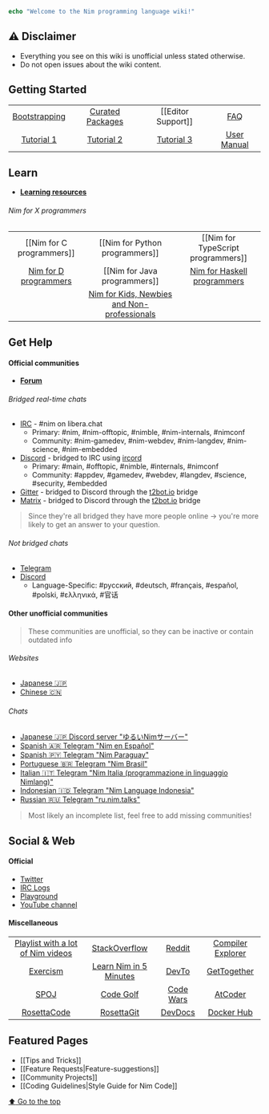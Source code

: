 ```nim
echo "Welcome to the Nim programming language wiki!"
```

## :warning: Disclaimer
- Everything you see on this wiki is unofficial unless stated otherwise.
- Do not open issues about the wiki content.


## Getting Started

|   |   |   |   |
| :------------: | :------------: | :------------: | :------------: |
| [Bootstrapping](https://github.com/nim-lang/Nim#compiling) | [Curated Packages](https://github.com/xflywind/awesome-nim) | [[Editor Support]] | [FAQ](https://github.com/nim-lang/Nim/wiki/Unofficial-FAQ)  |   
| [Tutorial 1](http://nim-lang.org/docs/tut1.html) | [Tutorial 2](http://nim-lang.org/docs/tut2.html) | [Tutorial 3](http://nim-lang.org/docs/tut3.html) | [User Manual](https://nim-lang.org/docs/manual.html) | 


## Learn

- [**Learning resources**](https://nim-lang.org/learn.html)

###### Nim for X programmers
| | | |
| :------------: | :------------: | :------------: |
| [[Nim for C programmers]] | [[Nim for Python programmers]] | [[Nim for TypeScript programmers]] | 
| [Nim for D programmers](https://github.com/timotheecour/D_vs_nim) | [[Nim for Java programmers]] | [Nim for Haskell programmers](https://github.com/nim-lang/Nim/wiki/Nim-for-Haskell-Programmers) |
| | [Nim for Kids, Newbies and Non-professionals](http://ssalewski.de/nimprogramming.html) | |


## Get Help

#### Official communities

- [**Forum**](https://forum.nim-lang.org)

###### Bridged real-time chats

- [IRC](irc://irc.libera.chat) - #nim on libera.chat
   - Primary: #nim, #nim-offtopic, #nimble, #nim-internals, #nimconf
   - Community: #nim-gamedev, #nim-webdev, #nim-langdev, #nim-science, #nim-embedded
- [Discord](https://discord.gg/nim) - bridged to IRC using [ircord](https://github.com/Yardanico/ircord)
  - Primary: #main, #offtopic, #nimble, #internals, #nimconf
  - Community: #appdev, #gamedev, #webdev, #langdev, #science, #security, #embedded
- [Gitter](https://gitter.im/nim-lang/Nim) - bridged to Discord through the [t2bot.io](https://t2bot.io) bridge
- [Matrix](https://matrix.to/#/#nim:envs.net) - bridged to Discord through the [t2bot.io](https://t2bot.io) bridge

> Since they're all bridged they have more people online -> you're more likely to get an answer to your question.

###### Not bridged chats

- [Telegram](https://t.me/nim_lang)
- [Discord](https://discord.gg/nim)
  - Language-Specific: #русский, #deutsch, #français, #español, #polski, #ελληνικά, #官话

#### Other unofficial communities
> These communities are unofficial, so they can be inactive or contain outdated info

###### Websites

- [Japanese :jp:](https://nim-lang-081.osdn.jp/)
- [Chinese :cn:](https://nim-lang-cn.org)

###### Chats
- [Japanese :jp: Discord server "ゆるいNimサーバー"](https://discord.gg/3umT33kQhS)
- [Spanish :argentina: Telegram "Nim en Español"](https://t.me/NimArgentina)
- [Spanish :paraguay: Telegram "Nim Paraguay"](https://t.me/NimParaguay)
- [Portuguese :brazil: Telegram "Nim Brasil"](https://t.me/nimbrasil)
- [Italian :it: Telegram "Nim Italia (programmazione in linguaggio Nimlang)"](https://t.me/nimitalia)
- [Indonesian :indonesia: Telegram "Nim Language Indonesia"](https://t.me/nimindonesia "Telegram")
- [Russian :ru: Telegram "ru.nim.talks"](https://t.me/ru_nim_talks)

> Most likely an incomplete list, feel free to add missing communities!


## Social & Web

#### Official
- [Twitter](https://twitter.com/nim_lang)
- [IRC Logs](https://irclogs.nim-lang.org)
- [Playground](https://play.nim-lang.org)
- [YouTube channel](https://www.youtube.com/channel/UCDAYn_VFt0VisL5-1a5Dk7Q/videos)

#### Miscellaneous

| | | | |
| :------------: | :------------: | :------------: | :------------: |
| [Playlist with a lot of Nim videos](https://www.youtube.com/watch?v=zSXbifhuZSo&list=PLXIivpcMlfwAevvA4IvLIiYOujqSuyyKY) | [StackOverflow](https://stackoverflow.com/questions/tagged/nim-lang) | [Reddit](https://reddit.com/r/nim) | [Compiler Explorer](https://nim.godbolt.org) | [Compiler Explorer](https://nim.godbolt.org)
| [Exercism](https://exercism.org/tracks/nim) | [Learn Nim in 5 Minutes](https://learnxinyminutes.com/docs/nim) | [DevTo](https://dev.to/t/nim) | [GetTogether](https://gettogether.community/?name=nim) |
| [SPOJ](https://www.spoj.com "Nim Competitive Programming") | [Code Golf](https://code-golf.io/scores/all-holes/nim) | [Code Wars](https://www.codewars.com/?language=nim) | [AtCoder](https://atcoder.jp "Nim Competitive Programming") |
| [RosettaCode](http://rosettacode.org/wiki/Category:Nim) | [RosettaGit](https://rosettagit.org/languages/nim) | [DevDocs](https://devdocs.io/nim) | [Docker Hub](https://hub.docker.com/r/nimlang/nim) |


## Featured Pages

* [[Tips and Tricks]]
* [[Feature Requests|Feature-suggestions]]
* [[Community Projects]]
* [[Coding Guidelines|Style Guide for Nim Code]]



[ :arrow_up: Go to the top](#getting-started)
